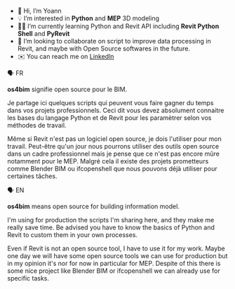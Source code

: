 - 👋 Hi, I’m Yoann
- 💡 I’m interested in **Python** and **MEP** 3D modeling
- 👨‍🎓 I’m currently learning Python and Revit API including **Revit Python Shell** and **PyRevit**
- 🤝 I’m looking to collaborate on script to improve data processing in Revit, and maybe with Open Source softwares in  the future.
- ✉️ You can reach me on [Linkedln](https://www.linkedin.com/in/yoann-obry-1889b611b/)


🗣️ FR

**os4bim** signifie open source pour le BIM.

Je partage ici quelques scripts qui peuvent vous faire gagner du temps dans vos projets professionnels. Ceci dit vous devez absolument connaitre les bases du langage Python et de Revit pour les paramètrer selon vos méthodes de travail.

Même si Revit n'est pas un logiciel open source, je dois l'utiliser pour mon travail. Peut-être qu'un jour nous pourrons utiliser des outils open source dans un cadre professionnel mais je pense que ce n'est pas encore mûre notamment pour le MEP.
Malgré cela il existe des projets prometteurs comme Blender BIM ou ifcopenshell que nous pouvons déjà utiliser pour certaines tâches.


🗣️ EN

**os4bim** means open source for building information model.

I'm using for production the scripts I'm sharing here, and they make me really save time. Be advised you have to know the basics of Python and Revit to custom them in your own processes.

Even if Revit is not an open source tool, I have to use it for my work. Maybe one day we will have some open source tools we can use for production but in my opinion it's nor for now in particular for MEP. Despite of this there is some nice project like Blender BIM or ifcopenshell we can already use for specific tasks.
